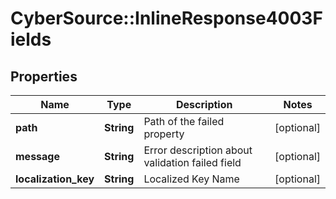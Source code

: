 # CyberSource::InlineResponse4003Fields

## Properties
Name | Type | Description | Notes
------------ | ------------- | ------------- | -------------
**path** | **String** | Path of the failed property | [optional] 
**message** | **String** | Error description about validation failed field | [optional] 
**localization_key** | **String** | Localized Key Name | [optional] 


